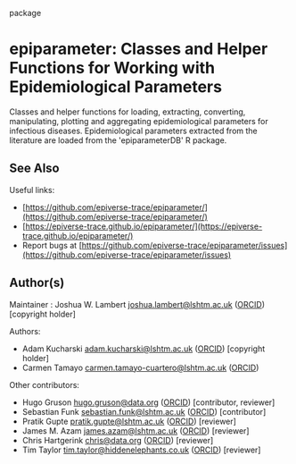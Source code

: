 package

# epiparameter: Classes and Helper Functions for Working with Epidemiological Parameters

 Classes and helper functions for loading, extracting, converting, manipulating, plotting and aggregating epidemiological parameters for infectious diseases. Epidemiological parameters extracted from the literature are loaded from the 'epiparameterDB' R package.

## See Also

Useful links:

 * [https://github.com/epiverse-trace/epiparameter/](https://github.com/epiverse-trace/epiparameter/)
 * [https://epiverse-trace.github.io/epiparameter/](https://epiverse-trace.github.io/epiparameter/)
 * Report bugs at [https://github.com/epiverse-trace/epiparameter/issues](https://github.com/epiverse-trace/epiparameter/issues)

## Author(s)

Maintainer : Joshua W. Lambert joshua.lambert@lshtm.ac.uk ([ORCID](https://orcid.org/0000-0001-5218-3046)) [copyright holder]

Authors:

 * Adam Kucharski adam.kucharski@lshtm.ac.uk ([ORCID](https://orcid.org/0000-0001-8814-9421)) [copyright holder]
 * Carmen Tamayo carmen.tamayo-cuartero@lshtm.ac.uk ([ORCID](https://orcid.org/0000-0003-4184-2864))

Other contributors:

 * Hugo Gruson hugo.gruson@data.org ([ORCID](https://orcid.org/0000-0002-4094-1476)) [contributor, reviewer]
 * Sebastian Funk sebastian.funk@lshtm.ac.uk ([ORCID](https://orcid.org/0000-0002-2842-3406)) [contributor]
 * Pratik Gupte pratik.gupte@lshtm.ac.uk ([ORCID](https://orcid.org/0000-0001-5294-7819)) [reviewer]
 * James M. Azam james.azam@lshtm.ac.uk ([ORCID](https://orcid.org/0000-0001-5782-7330)) [reviewer]
 * Chris Hartgerink chris@data.org ([ORCID](https://orcid.org/0000-0003-1050-6809)) [reviewer]
 * Tim Taylor tim.taylor@hiddenelephants.co.uk ([ORCID](https://orcid.org/0000-0002-8587-7113)) [reviewer]
